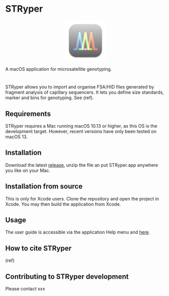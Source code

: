 # STRyper
<p align="center">
<img src="STRyper/Assets.xcassets/AppIcon.appiconset/appIcon128.png">
</p>
A macOS application for microsatellite genotyping.

#
STRyper allows you to import and organise FSA/HID files generated by fragment analysis of capillary sequencers. 
It lets you define size standards, marker and bins for genotyping. 
See (ref).

## Requirements
STRyper requires a Mac running macOS 10.13 or higher, as this OS is the development target. However, recent versions have only been tested on macOS 13.

## Installation
Download the latest [release](https://github.com/jeanlain/STRyper/releases), unzip the file an put STRyper.app anywhere you like on your Mac.

## Installation from source
This is only for Xcode users. Clone the repository and open the project in Xcode. You may then build the application from Xcode.

## Usage
The user guide is accessible via the application Help menu and [here](https://github.com/jeanlain/STRyper/raw/main/STRyper/STRyper%20help.pdf).

## How to cite STRyper
(ref)

## Contributing to STRyper development
Please contact xxx
